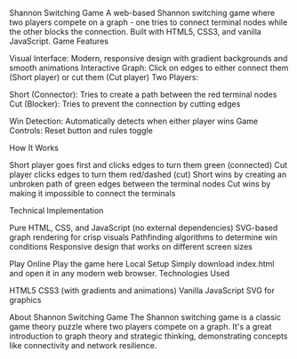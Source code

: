 Shannon Switching Game
A web-based Shannon switching game where two players compete on a graph - one tries to connect terminal nodes while the other blocks the connection. Built with HTML5, CSS3, and vanilla JavaScript.
Game Features

Visual Interface: Modern, responsive design with gradient backgrounds and smooth animations
Interactive Graph: Click on edges to either connect them (Short player) or cut them (Cut player)
Two Players:

Short (Connector): Tries to create a path between the red terminal nodes
Cut (Blocker): Tries to prevent the connection by cutting edges


Win Detection: Automatically detects when either player wins
Game Controls: Reset button and rules toggle

How It Works

Short player goes first and clicks edges to turn them green (connected)
Cut player clicks edges to turn them red/dashed (cut)
Short wins by creating an unbroken path of green edges between the terminal nodes
Cut wins by making it impossible to connect the terminals

Technical Implementation

Pure HTML, CSS, and JavaScript (no external dependencies)
SVG-based graph rendering for crisp visuals
Pathfinding algorithms to determine win conditions
Responsive design that works on different screen sizes

Play Online
Play the game here
Local Setup
Simply download index.html and open it in any modern web browser.
Technologies Used

HTML5
CSS3 (with gradients and animations)
Vanilla JavaScript
SVG for graphics

About Shannon Switching Game
The Shannon switching game is a classic game theory puzzle where two players compete on a graph. It's a great introduction to graph theory and strategic thinking, demonstrating concepts like connectivity and network resilience.
